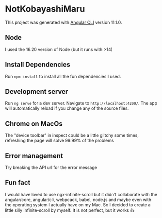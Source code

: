 # NotKobayashiMaru

This project was generated with [Angular CLI](https://github.com/angular/angular-cli) version 11.1.0.

## Node

I used the 16.20 version of Node (but it runs with >14)

## Install Dependencies

Run `npm install` to install all the fun dependencies I used.

## Development server

Run `ng serve` for a dev server. Navigate to `http://localhost:4200/`. The app will automatically reload if you change any of the source files.

## Chrome on MacOs

The "device toolbar" in inspect could be a little glitchy some times, refreshing the page will solve 99.99% of the problems

## Error management

Try breaking the API url for the error message

## Fun fact

I would have loved to use ngx-infinite-scroll but it didn't collaborate with the angular/core, angular/cli, webpcack, babel, node.js and maybe even with the operating system I actually have on my Mac. So I decided to create a little silly infinite-scroll by myself.
It is not perfect, but it works 👍

